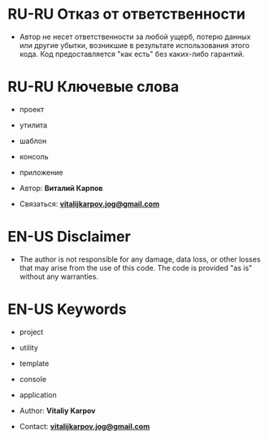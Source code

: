 # **RU-RU Отказ от ответственности**
- Автор не несет ответственности за любой ущерб, потерю данных или другие убытки, возникшие в результате использования этого кода. Код предоставляется "как есть" без каких-либо гарантий.

# **RU-RU Ключевые слова**
- проект
- утилита
- шаблон
- консоль
- приложение

- Автор: **Виталий Карпов**
- Связаться: **vitalijkarpov.jog@gmail.com**

# **EN-US Disclaimer**
- The author is not responsible for any damage, data loss, or other losses that may arise from the use of this code. The code is provided "as is" without any warranties.

# **EN-US Keywords**
- project
- utility
- template
- console
- application

- Author: **Vitaliy Karpov**
- Contact: **vitalijkarpov.jog@gmail.com**
